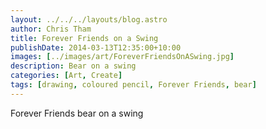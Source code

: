 ```yaml
---
layout: ../../../layouts/blog.astro
author: Chris Tham
title: Forever Friends on a Swing
publishDate: 2014-03-13T12:35:00+10:00
images: [../images/art/ForeverFriendsOnASwing.jpg]
description: Bear on a swing
categories: [Art, Create]
tags: [drawing, coloured pencil, Forever Friends, bear]
---
```


Forever Friends bear on a swing
